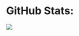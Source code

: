

# GitHub Stats:
![](https://nirzak-streak-stats.vercel.app/?user=aranisweerathunga&theme=dark&hide_border=false)<br/>



